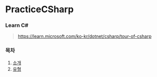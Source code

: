 # PracticeCSharp

### Learn C#
> https://learn.microsoft.com/ko-kr/dotnet/csharp/tour-of-csharp

### 목차
  1. [소개](CSharp/소개)
  2. [유형](CSharp/유형)
